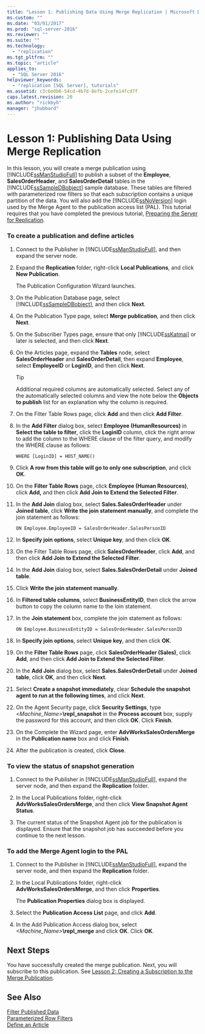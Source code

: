 ```yaml
---
title: "Lesson 1: Publishing Data Using Merge Replication | Microsoft Docs"
ms.custom: ""
ms.date: "03/01/2017"
ms.prod: "sql-server-2016"
ms.reviewer: ""
ms.suite: ""
ms.technology: 
  - "replication"
ms.tgt_pltfrm: ""
ms.topic: "article"
applies_to: 
  - "SQL Server 2016"
helpviewer_keywords: 
  - "replication [SQL Server], tutorials"
ms.assetid: c3c6e0b6-54cd-4b7d-8efb-2cefe14fcd7f
caps.latest.revision: 20
ms.author: "rickbyh"
manager: "jhubbard"
---
```

# Lesson 1: Publishing Data Using Merge Replication
In this lesson, you will create a merge publication using [!INCLUDE[ssManStudioFull](../../../a9notintoc/includes/ssmanstudiofull-md.md)] to publish a subset of the **Employee**, **SalesOrderHeader**, and **SalesOrderDetail** tables in the [!INCLUDE[ssSampleDBobject](../../../a9retired/includes/sssampledbobject-md.md)] sample database. These tables are filtered with parameterized row filters so that each subscription contains a unique partition of the data. You will also add the [!INCLUDE[ssNoVersion](../../../a9notintoc/includes/ssnoversion-md.md)] login used by the Merge Agent to the publication access list (PAL). This tutorial requires that you have completed the previous tutorial, [Preparing the Server for Replication](../../../relational-databases/replication/tutorials/tutorial-preparing-the-server-for-replication.md).  
  
### To create a publication and define articles  
  
1.  Connect to the Publisher in [!INCLUDE[ssManStudioFull](../../../a9notintoc/includes/ssmanstudiofull-md.md)], and then expand the server node.  
  
2.  Expand the **Replication** folder, right-click **Local Publications**, and click **New Publication**.  
  
    The Publication Configuration Wizard launches.  
  
3.  On the Publication Database page, select [!INCLUDE[ssSampleDBobject](../../../a9retired/includes/sssampledbobject-md.md)], and then click **Next**.  
  
4.  On the Publication Type page, select **Merge publication**, and then click **Next**.  
  
5.  On the Subscriber Types page, ensure that only [!INCLUDE[ssKatmai](../../../a9notintoc/includes/sskatmai-md.md)] or later is selected, and then click **Next**.  
  
6.  On the Articles page, expand the **Tables** node, select **SalesOrderHeader** and **SalesOrderDetail**, then expand **Employee**, select **EmployeeID** or **LoginID**, and then click **Next**.  
  
    > [!TIP]  
    > Additional required columns are automatically selected. Select any of  the automatically selected columns and view the note below the **Objects to publish** list for an explanation why the column is required.  
  
7.  On the Filter Table Rows page, click **Add** and then click **Add Filter**.  
  
8.  In the **Add Filter** dialog box, select **Employee (HumanResources)** in **Select the table to filter**, click the **LoginID** column, click the right arrow to add the column to the WHERE clause of the filter query, and modify the WHERE clause as follows:  
  
    ```  
    WHERE [LoginID] = HOST_NAME()  
    ```  
  
9. Click **A row from this table will go to only one subscription**, and click **OK**.  
  
10. On the **Filter Table Rows** page, click **Employee (Human Resources)**, click **Add,** and then click **Add Join to Extend the Selected Filter**.  
  
11. In the **Add Join** dialog box, select **Sales.SalesOrderHeader** under **Joined table**, click **Write the join statement manually**, and complete the join statement as follows:  
  
    ```  
    ON Employee.EmployeeID = SalesOrderHeader.SalesPersonID  
    ```  
  
12. In **Specify join options**, select **Unique key**, and then click **OK**.  
  
13. On the Filter Table Rows page, click **SalesOrderHeader**, click **Add**, and then click **Add Join to Extend the Selected Filter**.  
  
14. In the **Add Join** dialog box, select **Sales.SalesOrderDetail** under **Joined table**.  
  
15. Click **Write the join statement manually**.  
  
16. In **Filtered table columns**, select **BusinessEntityID**, then click the arrow button to copy the column name to the loin statement.  
  
17. In the **Join statement** box, complete the join statement as follows:  
  
    ```  
    ON Employee.BusinessEntityID = SalesOrderHeader.SalesPersonID  
    ```  
  
18. In **Specify join options**, select **Unique key**, and then click **OK**.  
  
19. On the **Filter Table Rows** page, click **SalesOrderHeader (Sales)**, click **Add**, and then click **Add Join to Extend the Selected Filter**.  
  
20. In the **Add Join** dialog box, select **Sales.SalesOrderDetail** under **Joined table**, click **OK**, and then click **Next**.  
  
21. Select **Create a snapshot immediately**, clear **Schedule the snapshot agent to run at the following times**, and click **Next**.  
  
22. On the Agent Security page, click **Security Settings**, type \<*Machine_Name>***\repl_snapshot** in the **Process account** box, supply the password for this account, and then click **OK**. Click **Finish**.  
  
23. On the Complete the Wizard page, enter **AdvWorksSalesOrdersMerge** in the **Publication name** box and click **Finish**.  
  
24. After the publication is created, click **Close**.  
  
### To view the status of snapshot generation  
  
1.  Connect to the Publisher in [!INCLUDE[ssManStudioFull](../../../a9notintoc/includes/ssmanstudiofull-md.md)], expand the server node, and then expand the **Replication** folder.  
  
2.  In the Local Publications folder, right-click **AdvWorksSalesOrdersMerge**, and then click **View Snapshot Agent Status**.  
  
3.  The current status of the Snapshot Agent job for the publication is displayed. Ensure that the snapshot job has succeeded before you continue to the next lesson.  
  
### To add the Merge Agent login to the PAL  
  
1.  Connect to the Publisher in [!INCLUDE[ssManStudioFull](../../../a9notintoc/includes/ssmanstudiofull-md.md)], expand the server node, and then expand the **Replication** folder.  
  
2.  In the Local Publications folder, right-click **AdvWorksSalesOrdersMerge**, and then click **Properties**.  
  
    The **Publication Properties** dialog box is displayed.  
  
3.  Select the **Publication Access List** page, and click **Add**.  
  
4.  In the Add Publication Access dialog box, select *<Machine_Name>***\repl_merge** and click **OK**. Click **OK**.  
  
## Next Steps  
You have successfully created the merge publication. Next, you will subscribe to this publication. See [Lesson 2: Creating a Subscription to the Merge Publication](../../../relational-databases/replication/tutorials/lesson-2-creating-a-subscription-to-the-merge-publication.md).  
  
## See Also  
[Filter Published Data](../../../relational-databases/replication/publish/filter-published-data.md)  
[Parameterized Row Filters](../../../relational-databases/replication/merge/parameterized-filters-parameterized-row-filters.md)  
[Define an Article](../../../relational-databases/replication/publish/define-an-article.md)  
  
  
  
